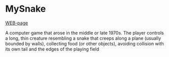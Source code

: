 # MySnake
[WEB-page](http://srcblog.ru/ "srcblog")

A computer game that arose in the middle or late 1970s. The player controls a long, thin creature resembling a snake that creeps along a plane (usually bounded by walls), collecting food (or other objects), avoiding collision with its own tail and the edges of the playing field

